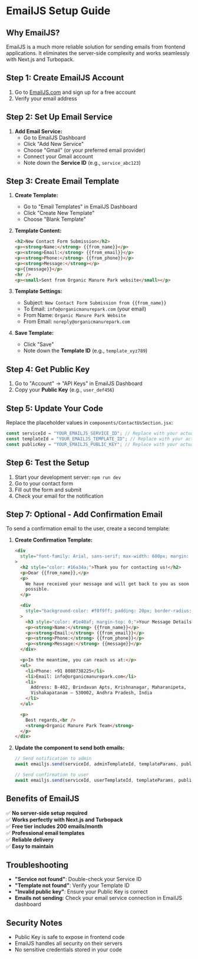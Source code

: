 # EmailJS Setup Guide

## Why EmailJS?

EmailJS is a much more reliable solution for sending emails from frontend applications. It eliminates the server-side complexity and works seamlessly with Next.js and Turbopack.

## Step 1: Create EmailJS Account

1. Go to [EmailJS.com](https://www.emailjs.com/) and sign up for a free account
2. Verify your email address

## Step 2: Set Up Email Service

1. **Add Email Service:**
   - Go to EmailJS Dashboard
   - Click "Add New Service"
   - Choose "Gmail" (or your preferred email provider)
   - Connect your Gmail account
   - Note down the **Service ID** (e.g., `service_abc123`)

## Step 3: Create Email Template

1. **Create Template:**

   - Go to "Email Templates" in EmailJS Dashboard
   - Click "Create New Template"
   - Choose "Blank Template"

2. **Template Content:**

   ```html
   <h2>New Contact Form Submission</h2>
   <p><strong>Name:</strong> {{from_name}}</p>
   <p><strong>Email:</strong> {{from_email}}</p>
   <p><strong>Phone:</strong> {{from_phone}}</p>
   <p><strong>Message:</strong></p>
   <p>{{message}}</p>
   <hr />
   <p><small>Sent from Organic Manure Park website</small></p>
   ```

3. **Template Settings:**

   - Subject: `New Contact Form Submission from {{from_name}}`
   - To Email: `info@organicmanurepark.com` (your email)
   - From Name: `Organic Manure Park Website`
   - From Email: `noreply@organicmanurepark.com`

4. **Save Template:**
   - Click "Save"
   - Note down the **Template ID** (e.g., `template_xyz789`)

## Step 4: Get Public Key

1. Go to "Account" → "API Keys" in EmailJS Dashboard
2. Copy your **Public Key** (e.g., `user_def456`)

## Step 5: Update Your Code

Replace the placeholder values in `components/ContactUsSection.jsx`:

```javascript
const serviceId = "YOUR_EMAILJS_SERVICE_ID"; // Replace with your actual Service ID
const templateId = "YOUR_EMAILJS_TEMPLATE_ID"; // Replace with your actual Template ID
const publicKey = "YOUR_EMAILJS_PUBLIC_KEY"; // Replace with your actual Public Key
```

## Step 6: Test the Setup

1. Start your development server: `npm run dev`
2. Go to your contact form
3. Fill out the form and submit
4. Check your email for the notification

## Step 7: Optional - Add Confirmation Email

To send a confirmation email to the user, create a second template:

1. **Create Confirmation Template:**

   ```html
   <div
     style="font-family: Arial, sans-serif; max-width: 600px; margin: 0 auto;"
   >
     <h2 style="color: #16a34a;">Thank you for contacting us!</h2>
     <p>Dear {{from_name}},</p>
     <p>
       We have received your message and will get back to you as soon as
       possible.
     </p>

     <div
       style="background-color: #f0f9ff; padding: 20px; border-radius: 8px; margin: 20px 0;"
     >
       <h3 style="color: #1e40af; margin-top: 0;">Your Message Details:</h3>
       <p><strong>Name:</strong> {{from_name}}</p>
       <p><strong>Email:</strong> {{from_email}}</p>
       <p><strong>Phone:</strong> {{from_phone}}</p>
       <p><strong>Message:</strong> {{message}}</p>
     </div>

     <p>In the meantime, you can reach us at:</p>
     <ul>
       <li>Phone: +91 8080738225</li>
       <li>Email: info@organicmanurepark.com</li>
       <li>
         Address: B-402, Brindavan Apts, Krishnanagar, Maharanipeta,
         Vishakapatanam – 530002, Andhra Pradesh, India
       </li>
     </ul>

     <p>
       Best regards,<br />
       <strong>Organic Manure Park Team</strong>
     </p>
   </div>
   ```

2. **Update the component to send both emails:**

   ```javascript
   // Send notification to admin
   await emailjs.send(serviceId, adminTemplateId, templateParams, publicKey);

   // Send confirmation to user
   await emailjs.send(serviceId, userTemplateId, templateParams, publicKey);
   ```

## Benefits of EmailJS

✅ **No server-side setup required**  
✅ **Works perfectly with Next.js and Turbopack**  
✅ **Free tier includes 200 emails/month**  
✅ **Professional email templates**  
✅ **Reliable delivery**  
✅ **Easy to maintain**

## Troubleshooting

- **"Service not found"**: Double-check your Service ID
- **"Template not found"**: Verify your Template ID
- **"Invalid public key"**: Ensure your Public Key is correct
- **Emails not sending**: Check your email service connection in EmailJS dashboard

## Security Notes

- Public Key is safe to expose in frontend code
- EmailJS handles all security on their servers
- No sensitive credentials stored in your code
